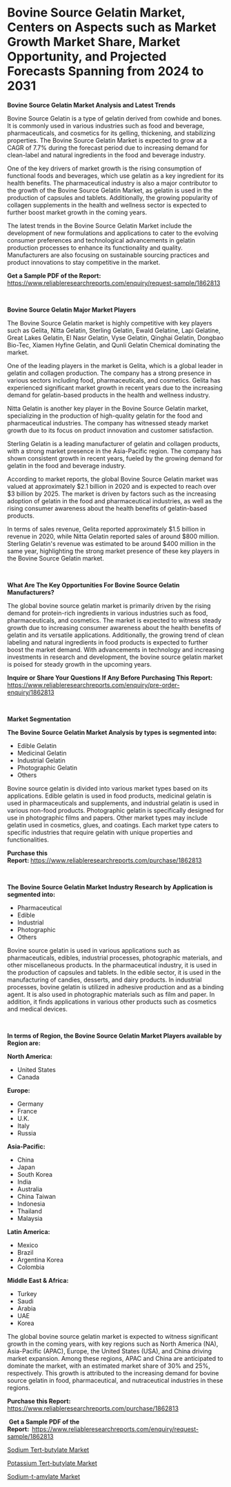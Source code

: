 <p><h1>Bovine Source Gelatin Market, Centers on Aspects such as Market Growth Market Share, Market Opportunity, and Projected Forecasts Spanning from 2024 to 2031</h1></p><p><strong>Bovine Source Gelatin Market Analysis and Latest Trends</strong></p>
<p><p>Bovine Source Gelatin is a type of gelatin derived from cowhide and bones. It is commonly used in various industries such as food and beverage, pharmaceuticals, and cosmetics for its gelling, thickening, and stabilizing properties. The Bovine Source Gelatin Market is expected to grow at a CAGR of 7.7% during the forecast period due to increasing demand for clean-label and natural ingredients in the food and beverage industry. </p><p>One of the key drivers of market growth is the rising consumption of functional foods and beverages, which use gelatin as a key ingredient for its health benefits. The pharmaceutical industry is also a major contributor to the growth of the Bovine Source Gelatin Market, as gelatin is used in the production of capsules and tablets. Additionally, the growing popularity of collagen supplements in the health and wellness sector is expected to further boost market growth in the coming years.</p><p>The latest trends in the Bovine Source Gelatin Market include the development of new formulations and applications to cater to the evolving consumer preferences and technological advancements in gelatin production processes to enhance its functionality and quality. Manufacturers are also focusing on sustainable sourcing practices and product innovations to stay competitive in the market.</p></p>
<p><strong>Get a Sample PDF of the Report:&nbsp;</strong> <a href="https://www.reliableresearchreports.com/enquiry/request-sample/1862813">https://www.reliableresearchreports.com/enquiry/request-sample/1862813</a></p>
<p>&nbsp;</p>
<p><strong>Bovine Source Gelatin Major Market Players</strong></p>
<p><p>The Bovine Source Gelatin market is highly competitive with key players such as Gelita, Nitta Gelatin, Sterling Gelatin, Ewald Gelatine, Lapi Gelatine, Great Lakes Gelatin, El Nasr Gelatin, Vyse Gelatin, Qinghai Gelatin, Dongbao Bio-Tec, Xiamen Hyfine Gelatin, and Qunli Gelatin Chemical dominating the market.</p><p>One of the leading players in the market is Gelita, which is a global leader in gelatin and collagen production. The company has a strong presence in various sectors including food, pharmaceuticals, and cosmetics. Gelita has experienced significant market growth in recent years due to the increasing demand for gelatin-based products in the health and wellness industry. </p><p>Nitta Gelatin is another key player in the Bovine Source Gelatin market, specializing in the production of high-quality gelatin for the food and pharmaceutical industries. The company has witnessed steady market growth due to its focus on product innovation and customer satisfaction.</p><p>Sterling Gelatin is a leading manufacturer of gelatin and collagen products, with a strong market presence in the Asia-Pacific region. The company has shown consistent growth in recent years, fueled by the growing demand for gelatin in the food and beverage industry.</p><p>According to market reports, the global Bovine Source Gelatin market was valued at approximately $2.1 billion in 2020 and is expected to reach over $3 billion by 2025. The market is driven by factors such as the increasing adoption of gelatin in the food and pharmaceutical industries, as well as the rising consumer awareness about the health benefits of gelatin-based products.</p><p>In terms of sales revenue, Gelita reported approximately $1.5 billion in revenue in 2020, while Nitta Gelatin reported sales of around $800 million. Sterling Gelatin's revenue was estimated to be around $400 million in the same year, highlighting the strong market presence of these key players in the Bovine Source Gelatin market.</p></p>
<p>&nbsp;</p>
<p><strong>What Are The Key Opportunities For Bovine Source Gelatin Manufacturers?</strong></p>
<p><p>The global bovine source gelatin market is primarily driven by the rising demand for protein-rich ingredients in various industries such as food, pharmaceuticals, and cosmetics. The market is expected to witness steady growth due to increasing consumer awareness about the health benefits of gelatin and its versatile applications. Additionally, the growing trend of clean labeling and natural ingredients in food products is expected to further boost the market demand. With advancements in technology and increasing investments in research and development, the bovine source gelatin market is poised for steady growth in the upcoming years.</p></p>
<p><strong>Inquire or Share Your Questions If Any Before Purchasing This Report:</strong> <a href="https://www.reliableresearchreports.com/enquiry/pre-order-enquiry/1862813">https://www.reliableresearchreports.com/enquiry/pre-order-enquiry/1862813</a></p>
<p>&nbsp;</p>
<p><strong>Market Segmentation</strong></p>
<p><strong>The Bovine Source Gelatin Market Analysis by types is segmented into:</strong></p>
<p><ul><li>Edible Gelatin</li><li>Medicinal Gelatin</li><li>Industrial Gelatin</li><li>Photographic Gelatin</li><li>Others</li></ul></p>
<p><p>Bovine source gelatin is divided into various market types based on its applications. Edible gelatin is used in food products, medicinal gelatin is used in pharmaceuticals and supplements, and industrial gelatin is used in various non-food products. Photographic gelatin is specifically designed for use in photographic films and papers. Other market types may include gelatin used in cosmetics, glues, and coatings. Each market type caters to specific industries that require gelatin with unique properties and functionalities.</p></p>
<p><strong>Purchase this Report:&nbsp;</strong><a href="https://www.reliableresearchreports.com/purchase/1862813">https://www.reliableresearchreports.com/purchase/1862813</a></p>
<p>&nbsp;</p>
<p><strong>The Bovine Source Gelatin Market Industry Research by Application is segmented into:</strong></p>
<p><ul><li>Pharmaceutical</li><li>Edible</li><li>Industrial</li><li>Photographic</li><li>Others</li></ul></p>
<p><p>Bovine source gelatin is used in various applications such as pharmaceuticals, edibles, industrial processes, photographic materials, and other miscellaneous products. In the pharmaceutical industry, it is used in the production of capsules and tablets. In the edible sector, it is used in the manufacturing of candies, desserts, and dairy products. In industrial processes, bovine gelatin is utilized in adhesive production and as a binding agent. It is also used in photographic materials such as film and paper. In addition, it finds applications in various other products such as cosmetics and medical devices.</p></p>
<p>&nbsp;</p>
<p><strong>In terms of Region, the Bovine Source Gelatin Market Players available by Region are:</strong></p>
<p>
    <p> <strong> North America: </strong>
        <ul>
            <li>United States</li>
            <li>Canada</li>
        </ul>
        </p> 
    <p> <strong> Europe: </strong>
        <ul>
            <li>Germany</li>
            <li>France</li>
            <li>U.K.</li>
            <li>Italy</li>
            <li>Russia</li>
        </ul>
        </p> 
    <p> <strong> Asia-Pacific: </strong>
        <ul>
            <li>China</li>
            <li>Japan</li>
            <li>South Korea</li>
            <li>India</li>
            <li>Australia</li>
            <li>China Taiwan</li>
            <li>Indonesia</li>
            <li>Thailand</li>
            <li>Malaysia</li>
        </ul>
        </p> 
    <p> <strong> Latin America: </strong>
        <ul>
            <li>Mexico</li>
            <li>Brazil</li>
            <li>Argentina Korea</li>
            <li>Colombia</li>
        </ul>
        </p> 
    <p> <strong> Middle East & Africa: </strong>
        <ul>
            <li>Turkey</li>
            <li>Saudi</li>
            <li>Arabia</li>
            <li>UAE</li>
            <li>Korea</li>
        </ul>
    </p>
    </p>
<p><p>The global bovine source gelatin market is expected to witness significant growth in the coming years, with key regions such as North America (NA), Asia-Pacific (APAC), Europe, the United States (USA), and China driving market expansion. Among these regions, APAC and China are anticipated to dominate the market, with an estimated market share of 30% and 25%, respectively. This growth is attributed to the increasing demand for bovine source gelatin in food, pharmaceutical, and nutraceutical industries in these regions.</p></p>
<p><strong>Purchase this Report: </strong><a href="https://www.reliableresearchreports.com/purchase/1862813">https://www.reliableresearchreports.com/purchase/1862813</a></p>
<p>&nbsp;<strong>Get a Sample PDF of the Report:&nbsp;&nbsp;</strong><a href="https://www.reliableresearchreports.com/enquiry/request-sample/1862813">https://www.reliableresearchreports.com/enquiry/request-sample/1862813</a></p>
<p><strong></strong></p>
<p><p><a href="https://view.publitas.com/reportprime-1/sodium-tert-butylate-market-size-share-trends-analysis-report-by-material-by-type-by-end-user-by-region-and-segment-forecasts-2023-2030/">Sodium Tert-butylate Market</a></p><p><a href="https://view.publitas.com/reportprime-1/potassium-tert-butylate-market-analysis-and-market-size-global-industry-overview-market-segmentation-and-forecast-2023-to-2030/">Potassium Tert-butylate Market</a></p><p><a href="https://view.publitas.com/reportprime-1/sodium-t-amylate-market-share-market-new-trends-analysis-report-by-type-by-application-by-end-use-by-region-and-segment-forecasts-2023-2030/">Sodium-t-amylate Market</a></p></p>